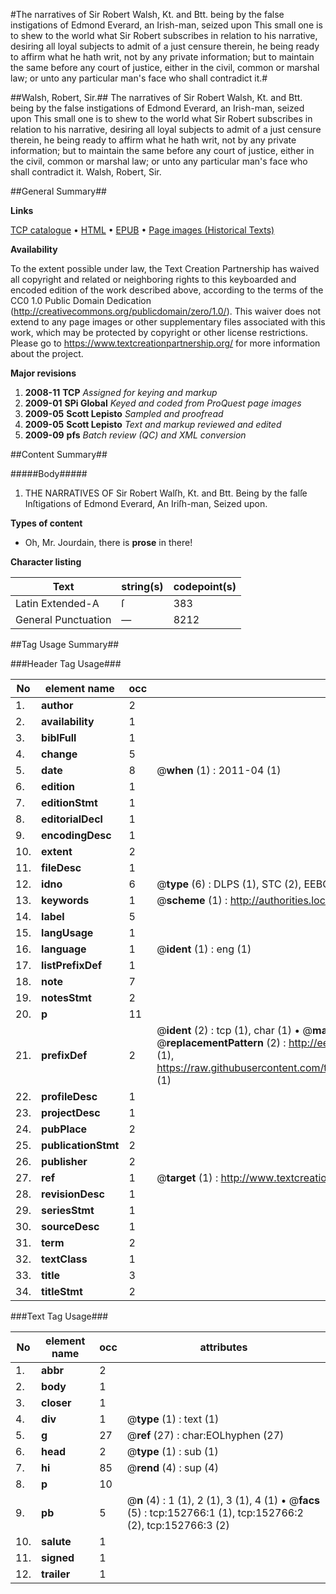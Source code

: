 #The narratives of Sir Robert Walsh, Kt. and Btt. being by the false instigations of Edmond Everard, an Irish-man, seized upon This small one is to shew to the world what Sir Robert subscribes in relation to his narrative, desiring all loyal subjects to admit of a just censure therein, he being ready to affirm what he hath writ, not by any private information; but to maintain the same before any court of justice, either in the civil, common or marshal law; or unto any particular man's face who shall contradict it.#

##Walsh, Robert, Sir.##
The narratives of Sir Robert Walsh, Kt. and Btt. being by the false instigations of Edmond Everard, an Irish-man, seized upon This small one is to shew to the world what Sir Robert subscribes in relation to his narrative, desiring all loyal subjects to admit of a just censure therein, he being ready to affirm what he hath writ, not by any private information; but to maintain the same before any court of justice, either in the civil, common or marshal law; or unto any particular man's face who shall contradict it.
Walsh, Robert, Sir.

##General Summary##

**Links**

[TCP catalogue](http://www.ota.ox.ac.uk/tcp/)  • 
[HTML](http://tei.it.ox.ac.uk/tcp/Texts-HTML/free/A97/A97079.html)  • 
[EPUB](http://tei.it.ox.ac.uk/tcp/Texts-EPUB/free/A97/A97079.epub) • 
[Page images (Historical Texts)](https://historicaltexts.jisc.ac.uk/eebo-99895233e)

**Availability**

To the extent possible under law, the Text Creation Partnership has waived all copyright and related or neighboring rights to this keyboarded and encoded edition of the work described above, according to the terms of the CC0 1.0 Public Domain Dedication (http://creativecommons.org/publicdomain/zero/1.0/). This waiver does not extend to any page images or other supplementary files associated with this work, which may be protected by copyright or other license restrictions. Please go to https://www.textcreationpartnership.org/ for more information about the project.

**Major revisions**

1. __2008-11__ __TCP__ *Assigned for keying and markup*
1. __2009-01__ __SPi Global__ *Keyed and coded from ProQuest page images*
1. __2009-05__ __Scott Lepisto__ *Sampled and proofread*
1. __2009-05__ __Scott Lepisto__ *Text and markup reviewed and edited*
1. __2009-09__ __pfs__ *Batch review (QC) and XML conversion*

##Content Summary##

#####Body#####

1. THE NARRATIVES OF Sir Robert Walſh, Kt. and Btt. Being by the falſe Inſtigations of Edmond Everard, An Iriſh-man, Seized upon.

**Types of content**

  * Oh, Mr. Jourdain, there is **prose** in there!

**Character listing**


|Text|string(s)|codepoint(s)|
|---|---|---|
|Latin Extended-A|ſ|383|
|General Punctuation|—|8212|

##Tag Usage Summary##

###Header Tag Usage###

|No|element name|occ|attributes|
|---|---|---|---|
|1.|__author__|2||
|2.|__availability__|1||
|3.|__biblFull__|1||
|4.|__change__|5||
|5.|__date__|8| @__when__ (1) : 2011-04 (1)|
|6.|__edition__|1||
|7.|__editionStmt__|1||
|8.|__editorialDecl__|1||
|9.|__encodingDesc__|1||
|10.|__extent__|2||
|11.|__fileDesc__|1||
|12.|__idno__|6| @__type__ (6) : DLPS (1), STC (2), EEBO-CITATION (1), PROQUEST (1), VID (1)|
|13.|__keywords__|1| @__scheme__ (1) : http://authorities.loc.gov/ (1)|
|14.|__label__|5||
|15.|__langUsage__|1||
|16.|__language__|1| @__ident__ (1) : eng (1)|
|17.|__listPrefixDef__|1||
|18.|__note__|7||
|19.|__notesStmt__|2||
|20.|__p__|11||
|21.|__prefixDef__|2| @__ident__ (2) : tcp (1), char (1)  •  @__matchPattern__ (2) : ([0-9\-]+):([0-9IVX]+) (1), (.+) (1)  •  @__replacementPattern__ (2) : http://eebo.chadwyck.com/downloadtiff?vid=$1&page=$2 (1), https://raw.githubusercontent.com/textcreationpartnership/Texts/master/tcpchars.xml#$1 (1)|
|22.|__profileDesc__|1||
|23.|__projectDesc__|1||
|24.|__pubPlace__|2||
|25.|__publicationStmt__|2||
|26.|__publisher__|2||
|27.|__ref__|1| @__target__ (1) : http://www.textcreationpartnership.org/docs/. (1)|
|28.|__revisionDesc__|1||
|29.|__seriesStmt__|1||
|30.|__sourceDesc__|1||
|31.|__term__|2||
|32.|__textClass__|1||
|33.|__title__|3||
|34.|__titleStmt__|2||


###Text Tag Usage###

|No|element name|occ|attributes|
|---|---|---|---|
|1.|__abbr__|2||
|2.|__body__|1||
|3.|__closer__|1||
|4.|__div__|1| @__type__ (1) : text (1)|
|5.|__g__|27| @__ref__ (27) : char:EOLhyphen (27)|
|6.|__head__|2| @__type__ (1) : sub (1)|
|7.|__hi__|85| @__rend__ (4) : sup (4)|
|8.|__p__|10||
|9.|__pb__|5| @__n__ (4) : 1 (1), 2 (1), 3 (1), 4 (1)  •  @__facs__ (5) : tcp:152766:1 (1), tcp:152766:2 (2), tcp:152766:3 (2)|
|10.|__salute__|1||
|11.|__signed__|1||
|12.|__trailer__|1||

